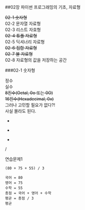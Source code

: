 ##02장 파이썬 프로그래밍의 기초, 자료형  
  
~~02-1 숫자형~~  
02-2 문자열 자료형  
02-3 리스트 자효형  
~~02-4 튜플 자료형~~  
02-5 딕셔너리 자료형  
~~02-6 집합 자료형~~  
~~02-7 불 자료형~~  
02-8 자료형의 값을 저장하는 공간  
  
###02-1 숫자형  
  
정수  
실수  
~~8진수(Octal, 0o 또는 0O)~~  
~~16진수(Hexadecimal, 0x)~~  
그러나 고민할 필요가 없다?!  
사실 몰라도 된다.  
  
+  
-  
*  
/  
  
  
연습문제1
~~~
(80 + 75 + 55) / 3
~~~
~~~
국어 = 80
영어 = 75
수학 = 55
총점 = 국어 + 영어 + 수학
평균 = 총점 / 3
평균
~~~
